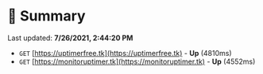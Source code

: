 # 📖 Summary
Last updated: **7/26/2021, 2:44:20 PM**

- `GET` [https://uptimerfree.tk](https://uptimerfree.tk) - **Up** (4810ms)
- `GET` [https://monitoruptimer.tk](https://monitoruptimer.tk) - **Up** (4552ms)
